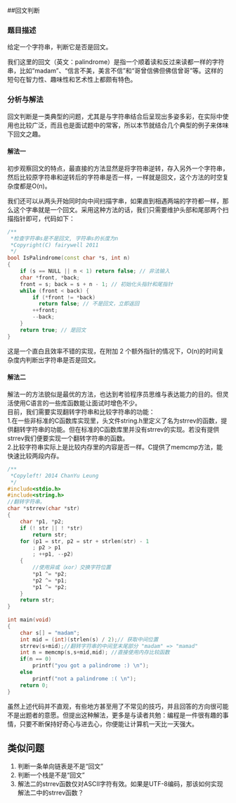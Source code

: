 ##回文判断


### 题目描述

给定一个字符串，判断它是否是回文。

我们这里的回文（英文：palindrome）是指一个顺着读和反过来读都一样的字符串，比如“madam”、“信言不美，美言不信”和“哥曾信佛但佛信曾哥”等。这样的短句在智力性、趣味性和艺术性上都颇有特色。

### 分析与解法

回文判断是一类典型的问题，尤其是与字符串结合后呈现出多姿多彩，在实际中使用也比较广泛，而且也是面试题中的常客，所以本节就结合几个典型的例子来体味下回文之趣。

#### 解法一

初步观察回文的特点，最直接的方法显然是将字符串逆转，存入另外一个字符串，然后比较原字符串和逆转后的字符串是否一样，一样就是回文，这个方法的时空复杂度都是O(n)。

我们还可以从两头开始同时向中间扫描字串，如果直到相遇两端的字符都一样，那么这个字串就是一个回文。采用这种方法的话，我们只需要维护头部和尾部两个扫描指针即可，代码如下：

```cpp
/**  
 *检查字符串s是不是回文, 字符串s的长度为n 
 *Copyright(C) fairywell 2011 
 */  
bool IsPalindrome(const char *s, int n)  
{  
    if (s == NULL || n < 1) return false; // 非法输入  
    char *front, *back;  
    front = s; back = s + n - 1; // 初始化头指针和尾指针  
    while (front < back) {  
        if (*front != *back) 
          return false; // 不是回文，立即返回  
        ++front; 
        --back;  
    }  
    return true; // 是回文  
}  
```

这是一个直白且效率不错的实现，在附加 2 个额外指针的情况下，O(n)的时间复杂度内判断出字符串是否是回文。


#### 解法二

解法一的方法貌似是最优的方法，也达到考验程序员思维与表达能力的目的。但灵活使用C语言的一些库函数能让面试时增色不少。  
目前，我们需要实现翻转字符串和比较字符串的功能：  
1.在一些非标准的C函数库实现里，头文件string.h里定义了名为strrev的函数，提供翻转字符串的功能。但在标准的C函数库里并没有strrev的实现。若没有提供strrev我们便要实现一个翻转字符串的函数。  
2.比较字符串实际上是比较内存里的内容是否一样。C提供了memcmp方法，能快速比较两段内存。  


```cpp
/**  
 *Copyleft! 2014 ChanYu Leung  
 */  
#include<stdio.h>  
#include<string.h>  
//翻转字符串。  
char *strrev(char *str)  
{  
    char *p1, *p2;  
    if (! str || ! *str)  
        return str;  
    for (p1 = str, p2 = str + strlen(str) - 1  
        ; p2 > p1  
        ; ++p1, --p2)  
    {  
        //使用异或（xor）交换字符位置  
        *p1 ^= *p2;  
        *p2 ^= *p1;  
        *p1 ^= *p2;  
    }  
    return str;  
}  
  
int main(void)  
{  
    char s[] = "madam";  
    int mid = (int)(strlen(s) / 2);// 获取中间位置  
    strrev(s+mid);//翻转字符串的中间至末尾部分 "madam" => "mamad"  
    int n = memcmp(s,s+mid,mid); //直接使用内存比较函数  
    if(n == 0)  
        printf("you got a palindrome :) \n");  
    else  
        printf("not a palindrome :( \n");  
    return 0;  
}  
```
虽然上述代码并不直观，有些地方甚至用了不常见的技巧，并且回答的方向很可能不是出题者的意愿。但提出这种解法，更多是与读者共勉：编程是一件很有趣的事情，只要不断保持好奇心与进去心，你便能让计算机一天比一天强大。  


## 类似问题

1. 判断一条单向链表是不是“回文”  
2. 判断一个栈是不是“回文”  
3. 解法二的strrev函数仅对ASCII字符有效。如果是UTF-8编码，那该如何实现解法二中的strrev函数？  
